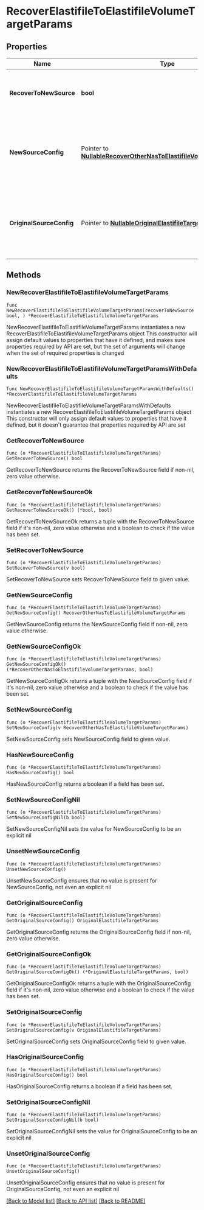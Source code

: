 # RecoverElastifileToElastifileVolumeTargetParams

## Properties

Name | Type | Description | Notes
------------ | ------------- | ------------- | -------------
**RecoverToNewSource** | **bool** | Specifies the parameter whether the recovery should be performed to a new or the original Elastifile target. | 
**NewSourceConfig** | Pointer to [**NullableRecoverOtherNasToElastifileVolumeTargetParams**](RecoverOtherNasToElastifileVolumeTargetParams.md) | Specifies the new destination Source configuration parameters where the volumes will be recovered. This is mandatory if recoverToNewSource is set to true. | [optional] 
**OriginalSourceConfig** | Pointer to [**NullableOriginalElastifileTargetParams**](OriginalElastifileTargetParams.md) | Specifies the Source configuration if volumes are being recovered to original Source. If not specified, all the configuration parameters will be retained. | [optional] 

## Methods

### NewRecoverElastifileToElastifileVolumeTargetParams

`func NewRecoverElastifileToElastifileVolumeTargetParams(recoverToNewSource bool, ) *RecoverElastifileToElastifileVolumeTargetParams`

NewRecoverElastifileToElastifileVolumeTargetParams instantiates a new RecoverElastifileToElastifileVolumeTargetParams object
This constructor will assign default values to properties that have it defined,
and makes sure properties required by API are set, but the set of arguments
will change when the set of required properties is changed

### NewRecoverElastifileToElastifileVolumeTargetParamsWithDefaults

`func NewRecoverElastifileToElastifileVolumeTargetParamsWithDefaults() *RecoverElastifileToElastifileVolumeTargetParams`

NewRecoverElastifileToElastifileVolumeTargetParamsWithDefaults instantiates a new RecoverElastifileToElastifileVolumeTargetParams object
This constructor will only assign default values to properties that have it defined,
but it doesn't guarantee that properties required by API are set

### GetRecoverToNewSource

`func (o *RecoverElastifileToElastifileVolumeTargetParams) GetRecoverToNewSource() bool`

GetRecoverToNewSource returns the RecoverToNewSource field if non-nil, zero value otherwise.

### GetRecoverToNewSourceOk

`func (o *RecoverElastifileToElastifileVolumeTargetParams) GetRecoverToNewSourceOk() (*bool, bool)`

GetRecoverToNewSourceOk returns a tuple with the RecoverToNewSource field if it's non-nil, zero value otherwise
and a boolean to check if the value has been set.

### SetRecoverToNewSource

`func (o *RecoverElastifileToElastifileVolumeTargetParams) SetRecoverToNewSource(v bool)`

SetRecoverToNewSource sets RecoverToNewSource field to given value.


### GetNewSourceConfig

`func (o *RecoverElastifileToElastifileVolumeTargetParams) GetNewSourceConfig() RecoverOtherNasToElastifileVolumeTargetParams`

GetNewSourceConfig returns the NewSourceConfig field if non-nil, zero value otherwise.

### GetNewSourceConfigOk

`func (o *RecoverElastifileToElastifileVolumeTargetParams) GetNewSourceConfigOk() (*RecoverOtherNasToElastifileVolumeTargetParams, bool)`

GetNewSourceConfigOk returns a tuple with the NewSourceConfig field if it's non-nil, zero value otherwise
and a boolean to check if the value has been set.

### SetNewSourceConfig

`func (o *RecoverElastifileToElastifileVolumeTargetParams) SetNewSourceConfig(v RecoverOtherNasToElastifileVolumeTargetParams)`

SetNewSourceConfig sets NewSourceConfig field to given value.

### HasNewSourceConfig

`func (o *RecoverElastifileToElastifileVolumeTargetParams) HasNewSourceConfig() bool`

HasNewSourceConfig returns a boolean if a field has been set.

### SetNewSourceConfigNil

`func (o *RecoverElastifileToElastifileVolumeTargetParams) SetNewSourceConfigNil(b bool)`

 SetNewSourceConfigNil sets the value for NewSourceConfig to be an explicit nil

### UnsetNewSourceConfig
`func (o *RecoverElastifileToElastifileVolumeTargetParams) UnsetNewSourceConfig()`

UnsetNewSourceConfig ensures that no value is present for NewSourceConfig, not even an explicit nil
### GetOriginalSourceConfig

`func (o *RecoverElastifileToElastifileVolumeTargetParams) GetOriginalSourceConfig() OriginalElastifileTargetParams`

GetOriginalSourceConfig returns the OriginalSourceConfig field if non-nil, zero value otherwise.

### GetOriginalSourceConfigOk

`func (o *RecoverElastifileToElastifileVolumeTargetParams) GetOriginalSourceConfigOk() (*OriginalElastifileTargetParams, bool)`

GetOriginalSourceConfigOk returns a tuple with the OriginalSourceConfig field if it's non-nil, zero value otherwise
and a boolean to check if the value has been set.

### SetOriginalSourceConfig

`func (o *RecoverElastifileToElastifileVolumeTargetParams) SetOriginalSourceConfig(v OriginalElastifileTargetParams)`

SetOriginalSourceConfig sets OriginalSourceConfig field to given value.

### HasOriginalSourceConfig

`func (o *RecoverElastifileToElastifileVolumeTargetParams) HasOriginalSourceConfig() bool`

HasOriginalSourceConfig returns a boolean if a field has been set.

### SetOriginalSourceConfigNil

`func (o *RecoverElastifileToElastifileVolumeTargetParams) SetOriginalSourceConfigNil(b bool)`

 SetOriginalSourceConfigNil sets the value for OriginalSourceConfig to be an explicit nil

### UnsetOriginalSourceConfig
`func (o *RecoverElastifileToElastifileVolumeTargetParams) UnsetOriginalSourceConfig()`

UnsetOriginalSourceConfig ensures that no value is present for OriginalSourceConfig, not even an explicit nil

[[Back to Model list]](../README.md#documentation-for-models) [[Back to API list]](../README.md#documentation-for-api-endpoints) [[Back to README]](../README.md)


